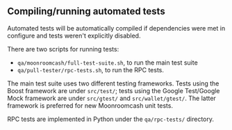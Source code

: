 Compiling/running automated tests
---------------------------------

Automated tests will be automatically compiled if dependencies were met in configure
and tests weren't explicitly disabled.

There are two scripts for running tests:

* ``qa/moonroomcash/full-test-suite.sh``, to run the main test suite
* ``qa/pull-tester/rpc-tests.sh``, to run the RPC tests.

The main test suite uses two different testing frameworks. Tests using the Boost
framework are under ``src/test/``; tests using the Google Test/Google Mock
framework are under ``src/gtest/`` and ``src/wallet/gtest/``. The latter framework
is preferred for new Moonroomcash unit tests.

RPC tests are implemented in Python under the ``qa/rpc-tests/`` directory.
